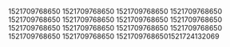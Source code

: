 1521709768650
1521709768650
1521709768650
1521709768650
1521709768650
1521709768650
1521709768650
1521709768650
1521709768650
1521709768650
1521709768650
1521709768650
1521709768650
1521709768650
15217097686501521724132069